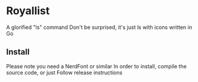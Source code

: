 # Royallist
A glorified "ls" command
Don't be surprised, it's just ls with icons written in Go

## Install
Please note you need a NerdFont or similar
In order to install, compile the source code, or just Follow release instructions

